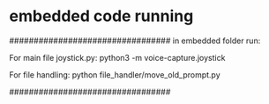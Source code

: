 # embedded code running 
#################################
in embedded folder run:

For main file joystick.py:
    python3 -m voice-capture.joystick

For file handling:
    python file_handler/move_old_prompt.py

#################################